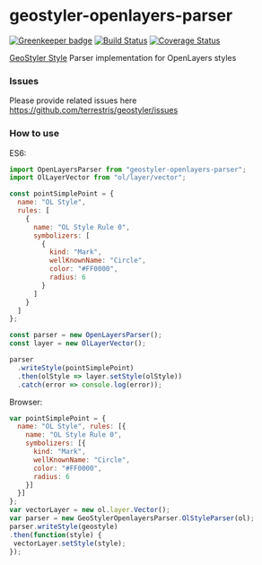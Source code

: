 # geostyler-openlayers-parser

[![Greenkeeper badge](https://badges.greenkeeper.io/terrestris/geostyler-openlayers-parser.svg)](https://greenkeeper.io/)
[![Build Status](https://travis-ci.org/terrestris/geostyler-openlayers-parser.svg?branch=master)](https://travis-ci.org/terrestris/geostyler-openlayers-parser)
[![Coverage Status](https://coveralls.io/repos/github/terrestris/geostyler-openlayers-parser/badge.svg?branch=master)](https://coveralls.io/github/terrestris/geostyler-openlayers-parser?branch=master)

[GeoStyler Style](https://github.com/terrestris/geostyler) Parser implementation for OpenLayers styles

### Issues
Please provide related issues here https://github.com/terrestris/geostyler/issues

### How to use

ES6:
```js
import OpenLayersParser from "geostyler-openlayers-parser";
import OlLayerVector from "ol/layer/vector";

const pointSimplePoint = {
  name: "OL Style",
  rules: [
    {
      name: "OL Style Rule 0",
      symbolizers: [
        {
          kind: "Mark",
          wellKnownName: "Circle",
          color: "#FF0000",
          radius: 6
        }
      ]
    }
  ]
};

const parser = new OpenLayersParser();
const layer = new OlLayerVector();

parser
  .writeStyle(pointSimplePoint)
  .then(olStyle => layer.setStyle(olStyle))
  .catch(error => console.log(error));
```

Browser:

```js
var pointSimplePoint = {
  name: "OL Style", rules: [{
    name: "OL Style Rule 0",
    symbolizers: [{
      kind: "Mark",
      wellKnownName: "Circle",
      color: "#FF0000",
      radius: 6
    }]
  }]
};
var vectorLayer = new ol.layer.Vector();
var parser = new GeoStylerOpenlayersParser.OlStyleParser(ol);
parser.writeStyle(geostyle)
.then(function(style) {
 vectorLayer.setStyle(style);
});
```
